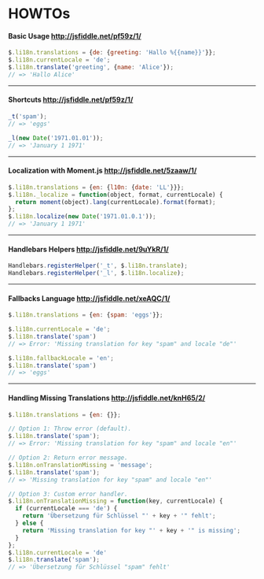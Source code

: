 # HOWTOs

#### Basic Usage http://jsfiddle.net/pf59z/1/

```javascript
$.li18n.translations = {de: {greeting: 'Hallo %{{name}}'}};
$.li18n.currentLocale = 'de';
$.li18n.translate('greeting', {name: 'Alice'});
// => 'Hallo Alice'
```

---

#### Shortcuts http://jsfiddle.net/pf59z/1/

```javascript
_t('spam');
// => 'eggs'

_l(new Date('1971.01.01'));
// => 'January 1 1971'
```

---

#### Localization with Moment.js http://jsfiddle.net/5zaaw/1/

```javascript
$.li18n.translations = {en: {l10n: {date: 'LL'}}};
$.li18n._localize = function(object, format, currentLocale) {
  return moment(object).lang(currentLocale).format(format);
};
$.li18n.localize(new Date('1971.01.0.1'));
// => 'January 1 1971'
```

---

#### Handlebars Helpers http://jsfiddle.net/9uYkR/1/

```javascript
Handlebars.registerHelper('_t', $.li18n.translate);
Handlebars.registerHelper('_l', $.li18n.localize);
```

---

#### Fallbacks Language http://jsfiddle.net/xeAQC/1/

```javascript
$.li18n.translations = {en: {spam: 'eggs'}};

$.li18n.currentLocale = 'de';
$.li18n.translate('spam')
// => Error: 'Missing translation for key "spam" and locale "de"'

$.li18n.fallbackLocale = 'en';
$.li18n.translate('spam')
// => 'eggs'
```

---

#### Handling Missing Translations http://jsfiddle.net/knH65/2/

```javascript
$.li18n.translations = {en: {}};

// Option 1: Throw error (default).
$.li18n.translate('spam');
// => Error: 'Missing translation for key "spam" and locale "en"'

// Option 2: Return error message.
$.li18n.onTranslationMissing = 'message';
$.li18n.translate('spam');
// => 'Missing translation for key "spam" and locale "en"'

// Option 3: Custom error handler.
$.li18n.onTranslationMissing = function(key, currentLocale) {
  if (currentLocale === 'de') {
    return 'Übersetzung für Schlüssel "' + key + '" fehlt';
  } else {
    return 'Missing translation for key "' + key + '" is missing';
  }
};
$.li18n.currentLocale = 'de'
$.li18n.translate('spam');
// => 'Übersetzung für Schlüssel "spam" fehlt'
```


